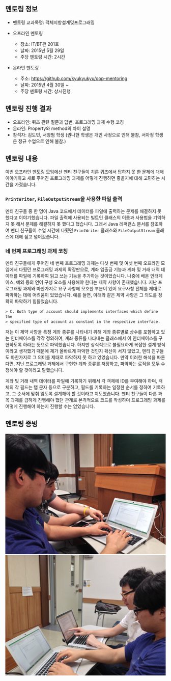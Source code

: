 ## 멘토링 정보

- 멘토링 교과목명: 객체지향설계및프로그래밍
- 오프라인 멘토링

    * 장소: IT/BT관 201호
    * 날짜: 2015년 5월 29일
    * 주당 멘토링 시간: 2시간

- 온라인 멘토링

    * 주소: https://github.com/kyukyukyu/oop-mentoring
    * 날짜: 2015년 4월 30일 ~
    * 주당 멘토링 시간: 상시진행

## 멘토링 진행 결과

- 오프라인: 퀴즈 관련 질문과 답변, 프로그래밍 과제 수행 코칭
- 온라인: Property와 method의 차이 설명
- 참석자: 김도민, 서창범 학생 (권나현 학생은 개인 사정으로 인해 불참, 서아정
          학생은 정규 수업으로 인해 불참.)

## 멘토링 내용

이번 오프라인 멘토링 모임에선 멘티 친구들이 치른 퀴즈에서 답하지 못 한 문제에
대해 이야기하고 새로 주어진 프로그래밍 과제를 어떻게 진행하면 좋을지에 대해
고민하는 시간을 가졌습니다.

### `PrintWriter`, `FileOutputStream`을 사용한 파일 출력

멘티 친구들 중 한 명이 Java 코드에서 데이터를 파일에 출력하는 문제를 해결하지
못 했다고 이야기했습니다. 파일 출력에 사용되는 빌트인 클래스의 이름과 사용법을
기억하지 못 해서 문제를 해결하지 못 했다고 했습니다. 그래서 Java 레퍼런스
문서를 참조하여 멘티 친구들이 수업 시간에 다뤘던 `PrintWriter` 클래스와
`FileOutputStream` 클래스에 대해 짚고 넘어갔습니다.

### 네 번째 프로그래밍 과제 코칭

멘티 친구들에게 주어진 네 번째 프로그래밍 과제는 다섯 번째 및 여섯 번째
오프라인 모임에서 다뤘던 프로그래밍 과제의 확장판으로, 계좌 입출금 기능과 계좌
및 거래 내역 데이터를 파일에 기록하여 읽고 쓰는 기능을 추가하는 것이었습니다.
나중에 배운 인터페이스, 예외 등의 언어 구성 요소를 사용해야 한다는 제약 사항이
존재했습니다. 지난 프로그래밍 과제와 마찬가지로 요구 사항에 모호한 부분이 있어
요구사항 전체를 제대로 파악하는 데에 어려움이 있었습니다. 예를 들면, 아래와
같은 제약 사항은 그 의도를 정확히 파악하기 힘들었습니다.

    > C. Both type of account should implements interfaces which define the
    > specified type of account as constant in the respective interface.

저는 이 제약 사항을 특정 계좌 종류를 나타내기 위해 계좌 종류별로 상수를
포함하고 있는 인터페이스를 각각 정의하여, 계좌 종류를 나타내는 클래스에서 이
인터페이스를 구현하도록 하라는 뜻으로 파악했습니다. 하지만 상식적으로
불필요하게 복잡한 설계 방식이라고 생각했기 때문에 제가 올바르게 파악한 것인지
확신이 서지 않았고, 멘티 친구들도 마찬가지로 그 의미를 제대로 파악하지 못 하고
있었습니다. 만약 이러한 해석을 따른다면, 지난 프로그래밍 과제에서 구현한 계좌
종류를 저장하고, 파악하는 로직을 모두 수정해야 할 것이라고 말했습니다.

계좌 및 거래 내역 데이터를 파일에 기록하기 위해서 각 객체에 ID를 부여해야 하며,
객체의 각 필드는 탭 문자 등으로 구분하고, 필드를 기록하는 일정한 순서를 정하여
기록하고, 그 순서에 맞춰 읽도록 설계해야 할 것이라고 지도했습니다. 멘티
친구들이 다른 과목 과제를 급하게 진행해야 했던 관계로 본격적으로 코드를
작성하며 프로그래밍 과제를 어떻게 진행해야 하는지 진행할 수는 없었습니다.

## 멘토링 증빙

![오프라인 멘토링 사진 1](./IMG_1273.jpg)
![오프라인 멘토링 사진 2](./IMG_1274.jpg)
